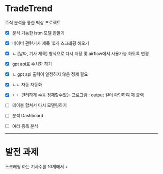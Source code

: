 # TradeTrend
주식 분석을 통한 떡상 프로젝트

- [x] 분석 가능한 lstm 모델 만들기
- [x] 네이버 관련기사 제목 10개 스크래핑 해오기
- [x] ㄴ [날짜, 기사 제목] 형식으로 다시 저장 및 airflow에서 사용가능 하도록 변경
- [x] gpt api로 수치화 하기
- [x] ㄴ gpt api 출력이 일정하지 않음 정제 필요
- [x] ㄴㄴ 자동 자동화
- [x] ㄴㄴ 편리하게 수동 정제할수있는 프로그램 : output 길이 확인하여 재 출력
- [ ] 테이블 합쳐서 다시 모델링하기
- [ ] 분석 Dashboard
- [ ] 여러 종목 분석


-----------------------------------------------------------------------------------------------------------------------------------------
# 발전 과제
스크래핑 하는 기사수를 10개에서 +
